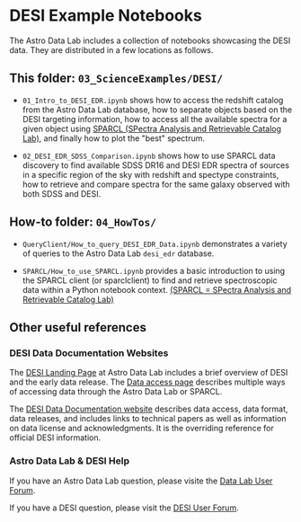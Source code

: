 # DESI Example Notebooks

The Astro Data Lab includes a collection of notebooks showcasing the DESI data. They are distributed in a few locations as follows.

## This folder: `03_ScienceExamples/DESI/`

- `01_Intro_to_DESI_EDR.ipynb` shows how to access the redshift catalog from the Astro Data Lab database, how to separate objects based on the DESI targeting information, how to access all the available spectra for a given object using [SPARCL (SPectra Analysis and Retrievable Catalog Lab)](https://astrosparcl.datalab.noirlab.edu), and finally how to plot the "best" spectrum.

- `02_DESI_EDR_SDSS_Comparison.ipynb` shows how to use SPARCL data discovery to find available SDSS DR16 and DESI EDR spectra of sources in a specific region of the sky with redshift and spectype constraints, how to retrieve and compare spectra for the same galaxy observed with both SDSS and DESI.

## How-to folder: `04_HowTos/`

- `QueryClient/How_to_query_DESI_EDR_Data.ipynb` demonstrates a variety of queries to the Astro Data Lab `desi_edr` database.

- `SPARCL/How_to_use_SPARCL.ipynb` provides a basic introduction to using the SPARCL client (or sparclclient) to find and retrieve spectroscopic data within a Python notebook context. [(SPARCL = SPectra Analysis and Retrievable Catalog Lab)](https://astrosparcl.datalab.noirlab.edu)


## Other useful references

### DESI Data Documentation Websites

The [DESI Landing Page](https://datalab.noirlab.edu/desi/index.php) at Astro Data Lab includes a brief overview of DESI and the early data release. The [Data access page](https://datalab.noirlab.edu/desi/access.php) describes multiple ways of accessing data through the Astro Data Lab or SPARCL.

The [DESI Data Documentation website](https://data.desi.lbl.gov/doc/) describes data access, data format, data releases, and includes links to technical papers as well as information on data license and acknowledgments. It is the overriding reference for official DESI information.

### Astro Data Lab & DESI Help

If you have an Astro Data Lab question, please visite the [Data Lab User Forum](https://datalab.noirlab.edu/help/).

If you have a DESI question, please visit the [DESI User Forum](https://help.desi.lbl.gov). 